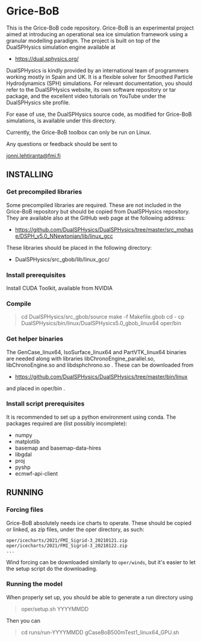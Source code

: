 # Grice-BoB

This is the Grice-BoB code repository. Grice-BoB is an experimental project
aimed at introducing an operational sea ice simulation framework using a
granular modelling paradigm. The project is built on top of the DualSPHysics
simulation engine available at
 - https://dual.sphysics.org/

DualSPHysics is kindly provided by an international team of programmers
working mostly in Spain and UK. It is a flexible solver for Smoothed Particle
Hydrodynamics (SPH) simulations. For relevant documentation, you should refer
to the DualSPHysics website, its own software repository or tar package, and
the excellent video tutorials on YouTube under the DualSPHysics site profile.

For ease of use, the DualSPHysics source code, as modified for Grice-BoB
simulations, is available under this directory.

Currently, the Grice-BoB toolbox can only be run on Linux.


Any questions or feedback should be sent to

jonni.lehtiranta@fmi.fi



## INSTALLING

### Get precompiled libraries

Some precompiled libraries are required. These are not included in the Grice-BoB
repository but should be copied from DualSPHysics repository. They are available
also at the GitHub web page at the following address:

- https://github.com/DualSPHysics/DualSPHysics/tree/master/src_mphase/DSPH_v5.0_NNewtonian/lib/linux_gcc

These libraries should be placed in the following directory:

- DualSPHysics/src_gbob/lib/linux_gcc/


### Install prerequisites

Install CUDA Toolkit, available from NVIDIA


### Compile

> cd DualSPHysics/src_gbob/source
> make -f Makefile.gbob
> cd -
> cp DualSPHysics/bin/linux/DualSPHysics5.0_gbob_linux64 oper/bin


### Get helper binaries

The GenCase_linux64, IsoSurface_linux64 and PartVTK_linux64 binaries are needed along
with libraries libChronoEngine_parallel.so, libChronoEngine.so and libdsphchrono.so .
These can be downloaded from

- https://github.com/DualSPHysics/DualSPHysics/tree/master/bin/linux

and placed in oper/bin .


### Install script prerequisites

It is recommended to set up a python environment using conda. The packages required
are (list possibly incomplete):

* numpy
* matplotlib
* basemap and basemap-data-hires
* libgdal
* proj
* pyshp
* ecmwf-api-client



## RUNNING

### Forcing files

Grice-BoB absolutely needs ice charts to operate. These should be copied or linked, as
zip files, under the oper directory, as such:

    oper/icecharts/2021/FMI_Sigrid-3_20210121.zip
    oper/icecharts/2021/FMI_Sigrid-3_20210122.zip
    ...

Wind forcing can be downloaded similarly to `oper/winds`, but it's easier to let the
setup script do the downloading.


### Running the model

When properly set up, you should be able to generate a run directory using

> oper/setup.sh YYYYMMDD

Then you can 

> cd runs/run-YYYYMMDD
> gCaseBoB500mTest1_linux64_GPU.sh





